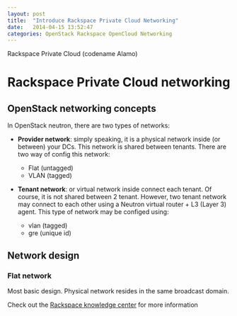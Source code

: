 ```yaml
---
layout: post
title:  "Introduce Rackspace Private Cloud Networking"
date:   2014-04-15 13:52:47
categories: OpenStack Rackspace OpenCloud Networking
---
```

Rackspace Private Cloud (codename Alamo)

# Rackspace Private Cloud networking

## OpenStack networking concepts
In OpenStack neutron, there are two types of networks:

* **Provider network**: simply speaking, it is a physical network inside (or between) your DCs. This network is shared between tenants. There are two way of config this network:
	* Flat (untagged)
	* VLAN (tagged)

* **Tenant network**: or virtual network inside connect each tenant. Of course, it is not shared between 2 tenant. However, two tenant network may connect to each other using a Neutron virtual router + L3 (Layer 3) agent. This type of network may be configed using: 
	* vlan (tagged)
	* gre (unique id)

## Network design 

### Flat network 

Most basic design. Physical network resides in the same broadcast domain.

Check out the [Rackspace knowledge center][RPC_knowledge] for more information

[RPC_knowledge]: http://www.rackspace.com/knowledge_center/article/about-rackspace-private-cloud
